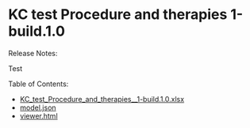 # KC test Procedure and therapies  1-build.1.0

Release Notes:

Test

Table of Contents:
<!-- LATEST_START -->

* [KC_test_Procedure_and_therapies__1-build.1.0.xlsx](latest/KC_test_Procedure_and_therapies__1-build.1.0.xlsx)
* [model.json](latest/model.json)
* [viewer.html](latest/viewer.html)

<!-- LATEST_END -->
